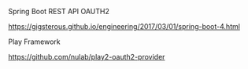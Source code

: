 
Spring Boot REST API OAUTH2

https://gigsterous.github.io/engineering/2017/03/01/spring-boot-4.html

Play Framework

https://github.com/nulab/play2-oauth2-provider
